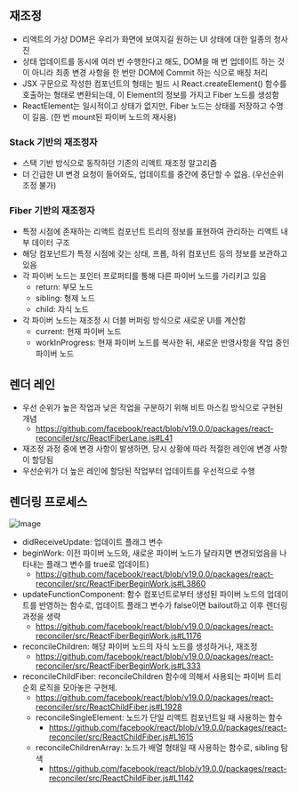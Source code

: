 ## 재조정

- 리액트의 가상 DOM은 우리가 화면에 보여지길 원하는 UI 상태에 대한 일종의 청사진
- 상태 업데이트를 동시에 여러 번 수행한다고 해도, DOM을 매 번 업데이트 하는 것이 아니라 최종 변경 사항을 한 번만 DOM에 Commit 하는 식으로 배칭 처리
- JSX 구문으로 작성한 컴포넌트의 형태는 빌드 시 React.createElement() 함수를 호출하는 형태로 변환되는데, 이 Element의 정보를 가지고 Fiber 노드를 생성함
- ReactElement는 일시적이고 상태가 없지만, Fiber 노드는 상태를 저장하고 수명이 길음. (한 번 mount된 파이버 노드의 재사용)

### Stack 기반의 재조정자

- 스택 기반 방식으로 동작하던 기존의 리액트 재조정 알고리즘
- 더 긴급한 UI 변경 요청이 들어와도, 업데이트를 중간에 중단할 수 없음. (우선순위 조정 불가)

### Fiber 기반의 재조정자

- 특정 시점에 존재하는 리액트 컴포넌트 트리의 정보를 표현하여 관리하는 리액트 내부 데이터 구조
- 해당 컴포넌트가 특정 시점에 갖는 상태, 프롭, 하위 컴포넌트 등의 정보를 보관하고 있음
- 각 파이버 노드는 포인터 프로퍼티를 통해 다른 파이버 노드를 가리키고 있음
  - return: 부모 노드
  - sibling: 형제 노드
  - child: 자식 노드
- 각 파이버 노드는 재조정 시 더블 버퍼링 방식으로 새로운 UI를 계산함
  - current: 현재 파이버 노드
  - workInProgress: 현재 파이버 노드를 복사한 뒤, 새로운 반영사항을 작업 중인 파이버 노드

## 렌더 레인

- 우선 순위가 높은 작업과 낮은 작업을 구분하기 위해 비트 마스킹 방식으로 구현된 개념
  - https://github.com/facebook/react/blob/v19.0.0/packages/react-reconciler/src/ReactFiberLane.js#L41
- 재조정 과정 중에 변경 사항이 발생하면, 당시 상황에 따라 적절한 레인에 변경 사항이 할당됨
- 우선순위가 더 높은 레인에 할당된 작업부터 업데이트를 우선적으로 수행

## 렌더링 프로세스

![Image](https://github.com/user-attachments/assets/cbee24d5-9c1d-43df-af3a-f6332d48d4a5)

- didReceiveUpdate: 업데이트 플래그 변수
- beginWork: 이전 파이버 노드와, 새로운 파이버 노드가 달라지면 변경되었음을 나타내는 플래그 변수를 true로 업데이트)
  - https://github.com/facebook/react/blob/v19.0.0/packages/react-reconciler/src/ReactFiberBeginWork.js#L3860
- updateFunctionComponent: 함수 컴포넌트로부터 생성된 파이버 노드의 업데이트를 반영하는 함수로, 업데이트 플래그 변수가 false이면 bailout하고 이후 렌더링 과정을 생략
  - https://github.com/facebook/react/blob/v19.0.0/packages/react-reconciler/src/ReactFiberBeginWork.js#L1176
- reconcileChildren: 해당 파이버 노드의 자식 노드를 생성하거나, 재조정
  - https://github.com/facebook/react/blob/v19.0.0/packages/react-reconciler/src/ReactFiberBeginWork.js#L333
- reconcileChildFiber: reconcileChildren 함수에 의해서 사용되는 파이버 트리 순회 로직을 모아놓은 구현체.
  - https://github.com/facebook/react/blob/v19.0.0/packages/react-reconciler/src/ReactChildFiber.js#L1928
  - reconcileSingleElement: 노드가 단일 리액트 컴포넌트일 때 사용하는 함수
    - https://github.com/facebook/react/blob/v19.0.0/packages/react-reconciler/src/ReactChildFiber.js#L1615
  - reconcileChildrenArray: 노드가 배열 형태일 때 사용하는 함수로, sibling 탐색
    - https://github.com/facebook/react/blob/v19.0.0/packages/react-reconciler/src/ReactChildFiber.js#L1142
